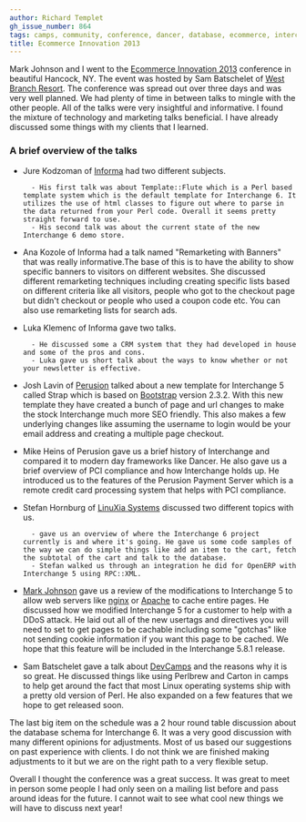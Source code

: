 ```yaml
---
author: Richard Templet
gh_issue_number: 864
tags: camps, community, conference, dancer, database, ecommerce, interchange, perl
title: Ecommerce Innovation 2013
---
```


Mark Johnson and I went to the [Ecommerce Innovation 2013](http://www.ecommerce-innovation.com/) conference in beautiful Hancock, NY. The event was hosted by Sam Batschelet of [West Branch Resort](http://www.westbranchresort.com/). The conference was spread out over three days and was very well planned. We had plenty of time in between talks to mingle with the other people. All of the talks were very insightful and informative. I found the mixture of technology and marketing talks beneficial. I have already discussed some things with my clients that I learned.

### A brief overview of the talks

- Jure Kodzoman of [Informa](http://www.informa.si/) had two different subjects.

        - His first talk was about Template::Flute which is a Perl based template system which is the default template for Interchange 6. It utilizes the use of html classes to figure out where to parse in the data returned from your Perl code. Overall it seems pretty straight forward to use.
        - His second talk was about the current state of the new Interchange 6 demo store.

- Ana Kozole of Informa had a talk named "Remarketing with Banners" that was really informative.The base of this is to have the ability to show specific banners to visitors on different websites.  She discussed different remarketing techniques including creating specific lists based on different criteria like all visitors, people who got to the checkout page but didn't checkout or people who used a coupon code etc. You can also use remarketing lists for search ads.

- Luka Klemenc of Informa gave two talks.

        - He discussed some a CRM system that they had developed in house and some of the pros and cons.
        - Luka gave us short talk about the ways to know whether or not your newsletter is effective.

- Josh Lavin of [Perusion](http://www.perusion.com) talked about a new template for Interchange 5 called Strap which is based on [Bootstrap](http://getbootstrap.com/2.3.2/) version 2.3.2. With this new template they have created a bunch of page and url changes to make the stock Interchange much more SEO friendly. This also makes a few underlying changes like assuming the username to login would be your email address and creating a multiple page checkout.

- Mike Heins of Perusion gave us a brief history of Interchange and compared it to modern day frameworks like Dancer. He also gave us a brief overview of PCI compliance and how Interchange holds up. He introduced us to the features of the Perusion Payment Server which is a remote credit card processing system that helps with PCI compliance.

- Stefan Hornburg of [LinuXia Systems](http://www.linuxia.de/) discussed two different topics with us.

        - gave us an overview of where the Interchange 6 project currently is and where it's going. He gave us some code samples of the way we can do simple things like add an item to the cart, fetch the subtotal of the cart and talk to the database.
        - Stefan walked us through an integration he did for OpenERP with Interchange 5 using RPC::XML.

- [Mark Johnson](/team/mark_johnson) gave us a review of the modifications to Interchange 5 to allow web servers like [nginx](http://www.nginx.com) or [Apache](http://www.apache.org) to cache entire pages. He discussed how we modified Interchange 5 for a customer to help with a DDoS attack. He laid out all of the new usertags and directives you will need to set to get pages to be cachable including some "gotchas" like not sending cookie information if you want this page to be cached. We hope that this feature will be included in the Interchange 5.8.1 release.

- Sam Batschelet gave a talk about [DevCamps](http://www.devcamps.org/) and the reasons why it is so great. He discussed things like using Perlbrew and Carton in camps to help get around the fact that most Linux operating systems ship with a pretty old version of Perl. He also expanded on a few features that we hope to get released soon.

The last big item on the schedule was a 2 hour round table discussion about the database schema for Interchange 6. It was a very good discussion with many different opinions for adjustments. Most of us based our suggestions on past experience with clients. I do not think we are finished making adjustments to it but we are on the right path to a very flexible setup.

Overall I thought the conference was a great success. It was great to meet in person some people I had only seen on a mailing list before and pass around ideas for the future. I cannot wait to see what cool new things we will have to discuss next year!
